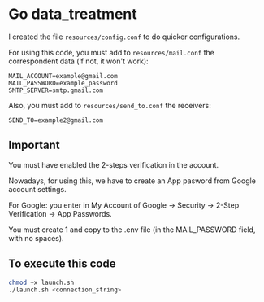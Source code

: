 # Go data_treatment

I created the file `resources/config.conf` to do quicker configurations.

For using this code, you must add to `resources/mail.conf` the correspondent data (if not, it won't work):

```text
MAIL_ACCOUNT=example@gmail.com
MAIL_PASSWORD=example_password
SMTP_SERVER=smtp.gmail.com
```

Also, you must add to `resources/send_to.conf` the receivers:

```text
SEND_TO=example2@gmail.com
```

## Important

You must have enabled the 2-steps verification in the account.

Nowadays, for using this, we have to create an App pasword from Google account settings.

For Google: you enter in My Account of Google -> Security -> 2-Step Verification -> App Passwords.

You must create 1 and copy to the .env file (in the MAIL_PASSWORD field, with no spaces).

## To execute this code

```bash
chmod +x launch.sh
./launch.sh <connection_string>
```

